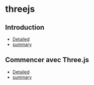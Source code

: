 # threejs

## Introduction
- [Detailed](doc/detailed/introduction.md) 
- [summary](doc/summary/introduction.md) 

## Commencer avec Three.js
- [Detailed](doc/detailed/getting-started.md)
- [summary](doc/summary/getting-started.md)